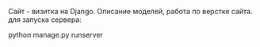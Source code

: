 Сайт - визитка на Django. Описание моделей, работа по верстке сайта.
 для запуска сервера:

 python manage.py runserver
